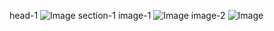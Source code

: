 head-1
![Image](https://github.com/user-attachments/assets/4d81ac7e-9536-4457-8b35-0c136a1a64a8)
section-1
image-1
![Image](https://github.com/user-attachments/assets/4d81ac7e-9536-4457-8b35-0c136a1a64a8)
image-2
![Image](https://github.com/user-attachments/assets/6a093e60-093c-4a0e-9faf-37f84cadfe0f)
